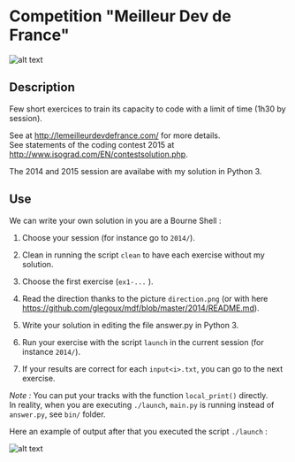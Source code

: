 # Competition "Meilleur Dev de France"

![alt text][mdf]

## Description

Few short exercices to train its capacity to code with a limit of time (1h30 by session).  

See at http://lemeilleurdevdefrance.com/ for more details.  
See statements of the coding contest 2015 at http://www.isograd.com/EN/contestsolution.php.  

The 2014 and 2015 session are availabe with my solution in Python 3.

## Use

We can write your own solution in you are a Bourne Shell :

1) Choose your session (for instance go to `2014/`).  

3) Clean in running the script `clean` to have each exercise without my solution.  

3) Choose the first exercise (`ex1-...` ).

4) Read the direction thanks to the picture `direction.png` 
(or with here https://github.com/glegoux/mdf/blob/master/2014/README.md).  

5) Write your solution in editing the file answer.py in Python 3.

6) Run your exercise with the script `launch` in the current session (for instance `2014/`).

7) If your results are correct for each `input<i>.txt`, you can go to the next exercise.

*Note :* You can put your tracks with the function `local_print()` directly.  
In reality, when you are executing `./launch`, `main.py` is running instead of `answer.py`, see `bin/` folder.

Here an example of output after that you executed the script `./launch` :

![alt text][example]

[example]: https://github.com/glegoux/mdf/blob/master/example.png "example"
[mdf]: https://github.com/glegoux/mdf/blob/master/mdf.png "mdf"
